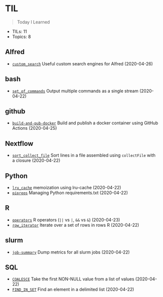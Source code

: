 # TIL
> Today I Learned

* TILs: 11
* Topics: 8

## Alfred

* [`custom_search`](Alfred/custom_search.md) Useful custom search engines for Alfred (2020-04-26)

## bash

* [`set_of_commands`](bash/set_of_commands.md) Output multiple commands as a single stream (2020-04-22)

## github

* [`build-and-pub-docker`](github/build-and-pub-docker.md) Build and publish a docker container using GitHub Actions (2020-04-25)

## Nextflow

* [`sort_collect_file`](Nextflow/sort_collect_file.md) Sort lines in a file assembled using `collectFile` with a closure (2020-04-22)

## Python

* [`lru_cache`](Python/lru_cache.md) memoization using lru-cache (2020-04-22)
* [`pipreqs`](Python/pipreqs.md) Managing Python requirements.txt (2020-04-22)

## R

* [`operators`](R/operators.md) R operators (`||` vs `|`, `&&` vs `&`) (2020-04-23)
* [`row_iterator`](R/row_iterator.md) Iterate over a set of rows in rows R (2020-04-22)

## slurm

* [`job-summary`](slurm/job-summary.md) Dump metrics for all slurm jobs (2020-04-22)

## SQL

* [`COALESCE`](SQL/COALESCE.md) Take the first NON-NULL value from a list of values (2020-04-22)
* [`FIND_IN_SET`](SQL/FIND_IN_SET.md) Find an element in a delimited list (2020-04-22)

